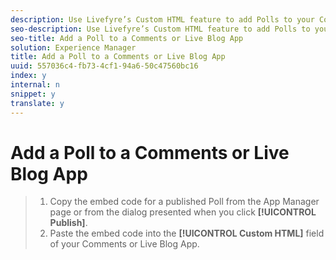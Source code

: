 ```yaml
---
description: Use Livefyre’s Custom HTML feature to add Polls to your Comments or Live Blog Apps.
seo-description: Use Livefyre’s Custom HTML feature to add Polls to your Comments or Live Blog Apps.
seo-title: Add a Poll to a Comments or Live Blog App
solution: Experience Manager
title: Add a Poll to a Comments or Live Blog App
uuid: 557036c4-fb73-4cf1-94a6-50c47560bc16
index: y
internal: n
snippet: y
translate: y
---
```


# Add a Poll to a Comments or Live Blog App


>1. Copy the embed code for a published Poll from the App Manager page or from the dialog presented when you click **[!UICONTROL  Publish]**.
>1. Paste the embed code into the **[!UICONTROL  Custom HTML]** field of your Comments or Live Blog App.
